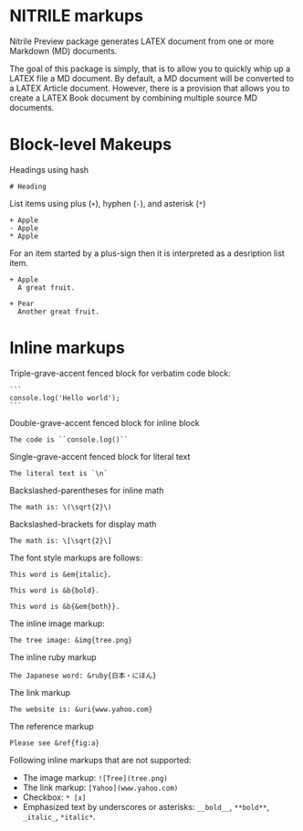 # NITRILE markups

Nitrile Preview package generates LATEX document from one or more Markdown (MD)
documents.

The goal of this package is simply, that is to allow you to quickly whip up a
LATEX file a MD document. By default, a MD document will be converted to a
LATEX Article document. However, there is a provision that allows you to create
a LATEX Book document by combining multiple source MD documents.

# Block-level Makeups

Headings using hash

    # Heading

List items using plus (``+``), hyphen (``-``), and asterisk (``*``)

    + Apple
    - Apple
    * Apple

For an item started by a plus-sign then it is interpreted as a 
desription list item.

    + Apple
      A great fruit.
  
    + Pear 
      Another great fruit.
      


# Inline markups

Triple-grave-accent fenced block for verbatim code block:

    ```
    console.log('Hello world');
    ```

Double-grave-accent fenced block for inline block


    The code is ``console.log()``


Single-grave-accent fenced block for literal text


    The literal text is `\n`


Backslashed-parentheses for inline math


    The math is: \(\sqrt{2}\)


Backslashed-brackets for display math


    The math is: \[\sqrt{2}\]


The font style markups are follows:

    This word is &em{italic}.

    This word is &b{bold}.

    This word is &b{&em{both}}.

The inline image markup:

    The tree image: &img{tree.png}

The inline ruby markup

    The Japanese word: &ruby{日本・にほん}

The link markup

    The website is: &uri{www.yahoo.com}

The reference markup

    Please see &ref{fig:a}

Following inline markups that are not supported:

- The image markup: ``![Tree](tree.png)``
- The link markup: ``[Yahoo](www.yahoo.com)``
- Checkbox: ``* [x]``
- Emphasized text by underscores or asterisks: ``__bold__``, ``**bold**``, ``_italic_``, ``*italic*``.
